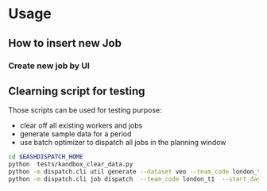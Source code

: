 
# Usage
## How to insert new Job
### Create new job by UI

## Clearning script for testing 
Those scripts can be used for testing purpose:
- clear off all existing workers and jobs
- generate sample data for a period
- use batch optimizer to dispatch all jobs in the planning window

```bash
cd $EASHDISPATCH_HOME
python  tests/kandbox_clear_data.py 
python -m dispatch.cli util generate --dataset veo --team_code london_t1 --start_day 20210503 --end_day 20210505 --username demo --password demo
python -m dispatch.cli job dispatch  --team_code london_t1  --start_day 20210503 --dispatch_days 2

```
